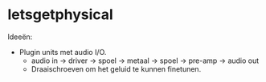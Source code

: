 # letsgetphysical

Ideeën:
* Plugin units met audio I/O.
  * audio in -> driver -> spoel -> metaal -> spoel -> pre-amp -> audio out
  * Draaischroeven om het geluid te kunnen finetunen.
